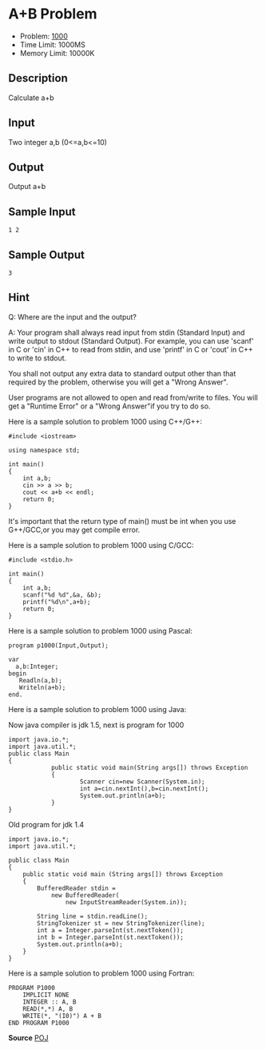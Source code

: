 A+B Problem
===========

* Problem: [1000](http://acm.pku.edu.cn/JudgeOnline/problem?id=1000)
* Time Limit: 1000MS
* Memory Limit: 10000K

Description
-----------

Calculate a+b

Input
-----

Two integer a,b (0<=a,b<=10)

Output
------

Output a+b

Sample Input
-----------

    1 2

Sample Output
-----

    3


Hint
-----


Q: Where are the input and the output?

A: Your program shall always read input from stdin (Standard Input) and write output to stdout (Standard Output). For example, you can use 'scanf' in C or 'cin' in C++ to read from stdin, and use 'printf' in C or 'cout' in C++ to write to stdout.

You shall not output any extra data to standard output other than that required by the problem, otherwise you will get a "Wrong Answer".

User programs are not allowed to open and read from/write to files. You will get a "Runtime Error" or a "Wrong Answer"if you try to do so.

Here is a sample solution to problem 1000 using C++/G++:

    #include <iostream>

    using namespace std;

    int main()
    {
        int a,b;
        cin >> a >> b;
        cout << a+b << endl;
        return 0;
    }

It's important that the return type of main() must be int when you use G++/GCC,or you may get compile error.

Here is a sample solution to problem 1000 using C/GCC:

    #include <stdio.h>

    int main()
    {
        int a,b;
        scanf("%d %d",&a, &b);
        printf("%d\n",a+b);
        return 0;
    }

Here is a sample solution to problem 1000 using Pascal:

    program p1000(Input,Output);

    var
      a,b:Integer;
    begin
       Readln(a,b);
       Writeln(a+b);
    end.

Here is a sample solution to problem 1000 using Java:

Now java compiler is jdk 1.5, next is program for 1000

    import java.io.*;
    import java.util.*;
    public class Main
    {
                public static void main(String args[]) throws Exception
                {
                        Scanner cin=new Scanner(System.in);
                        int a=cin.nextInt(),b=cin.nextInt();
                        System.out.println(a+b);
                }
    }

Old program for jdk 1.4

    import java.io.*;
    import java.util.*;

    public class Main
    {
        public static void main (String args[]) throws Exception
        {
            BufferedReader stdin = 
                new BufferedReader(
                    new InputStreamReader(System.in));

            String line = stdin.readLine();
            StringTokenizer st = new StringTokenizer(line);
            int a = Integer.parseInt(st.nextToken());
            int b = Integer.parseInt(st.nextToken());
            System.out.println(a+b);
        }
    }

Here is a sample solution to problem 1000 using Fortran:

	PROGRAM P1000
		IMPLICIT NONE
		INTEGER :: A, B
		READ(*,*) A, B
		WRITE(*, "(I0)") A + B
	END PROGRAM P1000

**Source**
[POJ](http://acm.pku.edu.cn/JudgeOnline/searchproblem?field=source&key=POJ)

